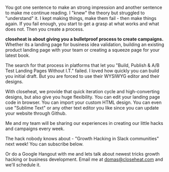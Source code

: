 You got one sentence to make an strong impression and another sentence to make me continue reading.
I "knew" the theory but struggled to "understand" it. I kept making things, make them fail - then make things again. If you fail enough, you start to get a grasp at what works and what does not. Then you create a process.

**closeheat is about giving you a bulletproof process to create campaigns.** Whether its a landing page for business idea validation, building an existing product landing page with your team or creating a squeeze page for your latest book.

The search for that process in platforms that let you "Build, Publish & A/B Test Landing Pages Without I.T." failed. I loved how quickly you can build you initial draft. But you are forced to use their WYSIWYG editor and their designs.

With closeheat, we provide that quick iteration cycle and high-converting designs, but also give you huge flexibility. You can edit your landing page code in browser. You can import your custom HTML design. You can even use "Sublime Text" or any other text editor you like since you can update your website through Github.

Me and my team will be sharing our experiences in creating our little hacks and campaigns every week.

The hack nobody knows about - "Growth Hacking in Slack communities" next week! You can subscribe below.

Or do a Google Hangout with me and lets talk about newest tricks growth hacking or business development. Email me at domas@closeheat.com and we'll schedule it.
